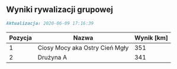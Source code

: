 ## Wyniki rywalizacji grupowej

```markdown
Aktualizacja: 2020-06-09 17:16:39
```

Pozycja | Nazwa | Wynik [km] |
------------ | -------------  | -------------
 1 |Ciosy Mocy aka Ostry Cień Mgły | 351 
 2 |Drużyna A | 341